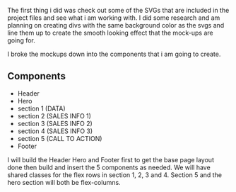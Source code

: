 The first thing i did was check out some of the SVGs that are included in the project files and see what i am working with. I did some research and am planning on creating divs with the same background color as the svgs and line them up to create the smooth looking effect that the mock-ups are going for.

I broke the mockups down into the components that i am going to create.

## Components

- Header
- Hero
- section 1 (DATA)
- section 2 (SALES INFO 1)
- section 3 (SALES INFO 2)
- section 4 (SALES INFO 3)
- section 5 (CALL TO ACTION)
- Footer

I will build the Header Hero and Footer first to get the base page layout done then build and insert the 5 components as needed. We will have shared classes for the flex rows in section 1, 2, 3 and 4. Section 5 and the hero section will both be flex-columns.
